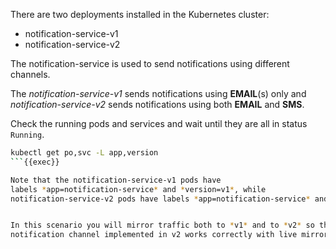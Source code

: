 There are two deployments installed in the Kubernetes cluster:
- notification-service-v1
- notification-service-v2

The notification-service is used to send notifications using
different channels.

The *notification-service-v1* sends notifications using **EMAIL**(s) only
and *notification-service-v2* sends notifications using both **EMAIL** and **SMS**.

Check the running pods and services and wait until they are all in status `Running`.

```bash
kubectl get po,svc -L app,version
```{{exec}}

Note that the notification-service-v1 pods have 
labels *app=notification-service* and *version=v1*, while 
notification-service-v2 pods have labels *app=notification-service* and *version=v2*.


In this scenario you will mirror traffic both to *v1* and to *v2* so that we can test if the **SMS** 
notification channel implemented in v2 works correctly with live mirrored traffic.